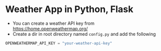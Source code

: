 # Weather App in Python, Flask

- You can create a weather API key from https://home.openweathermap.org/
- Create a dir in root directory named `config.py`
and add the  following
```python
OPENWEATHERMAP_API_KEY = "your-weather-api-key"
```

